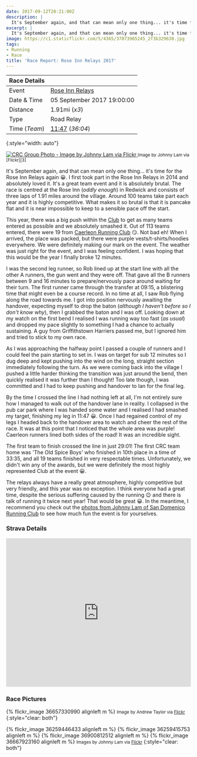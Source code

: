 ```yaml
---
date: 2017-09-12T20:21:00Z
description: |
  It's September again, and that can mean only one thing... it's time for the Rose Inn Relays again :grinning:. I first took part in the Rose Inn Relays in 2014 and absolutely loved it. It's a great team event and it is absolutely brutal. The race is centred at the Rose Inn (_oddly enough_) in Redwick and consists of three laps of 1.91 miles around the village. Over 100 teams take part each year and it is highly competitive. What makes it so brutal is that it is pancake flat and it is near impossible to keep to a sensible pace off the start.
excerpt: |
  It's September again, and that can mean only one thing... it's time for the Rose Inn Relays again :grinning:. I first took part in the Rose Inn Relays in 2014 and absolutely loved it. It's a great team event and it is absolutely brutal. The race is centred at the Rose Inn (_oddly enough_) in Redwick and consists of three laps of 1.91 miles around the village. Over 100 teams take part each year and it is highly competitive. What makes it so brutal is that it is pancake flat and it is near impossible to keep to a sensible pace off the start.
image: https://c1.staticflickr.com/5/4365/37073965245_2f3b329630.jpg
tags:
- Running
- Race
title: 'Race Report: Rose Inn Relays 2017'
---
```


| Race Details  |                            |
|---------------|----------------------------|
| Event         | [Rose Inn Relays][1]       |
| Date & Time   | 05 September 2017 19:00:00 |
| Distance      | 1.91mi (_x3_)              |
| Type          | Road Relay                 |
| Time (_Team_) | [11:47][2] (_36:04_)       |
{:style="width: auto"}

<div class='flickr image alignright'>
<span>
  <a title='CRC Group Photo - Image by Johnny Lam via Flickr' href='https://c1.staticflickr.com/5/4365/37073965245_b8feb31027_o.jpg' class='image'>
    <img src='https://c1.staticflickr.com/5/4365/37073965245_2f3b329630_n.jpg' alt='CRC Group Photo - Image by Johnny Lam via Flickr' />
  </a>
  <a title='View on Flickr' href='https://www.flickr.com/photos/sandomenicorrc/37073965245/in/album-72157688688908545/' class='flickrlink'> </a>
</span>
<small class='aligncentre' markdown='1'>Image by Johnny Lam via [Flickr][3]</small>
</div>

It's September again, and that can mean only one thing... it's time for the Rose Inn Relays again :grinning:. I first took part in the Rose Inn Relays in 2014 and absolutely loved it. It's a great team event and it is absolutely brutal. The race is centred at the Rose Inn (_oddly enough_) in Redwick and consists of three laps of 1.91 miles around the village. Around 100 teams take part each year and it is highly competitive. What makes it so brutal is that it is pancake flat and it is near impossible to keep to a sensible pace off the start.

This year, there was a big push within the [Club][4] to get as many teams entered as possible and we absolutely smashed it. Out of 113 teams entered, there were 19 from [Caerleon Running Club][4] :smirk:. Not bad eh! When I arrived, the place was packed, but there were purple vests/t-shirts/hoodies everywhere. We were definitely making our mark on the event. The weather was just right for the event, and I was feeling confident. I was hoping that this would be the year I finally broke 12 minutes. 

I was the second leg runner, so Rob lined up at the start line with all the other A runners, the gun went and they were off. That gave all the B runners between 9 and 16 minutes to prepare/nervously pace around waiting for their turn. The first runner came through the transfer at 09:15, a blistering time that might even be a course record. In no time at all, I saw Rob flying along the road towards me. I got into position nervously awaiting the handover, expecting myself to drop the baton (_although I haven't before so I don't know why_), then I grabbed the baton and I was off. Looking down at my watch on the first bend I realised I was running way too fast (_as usual_) and dropped my pace slightly to something I had a chance to actually sustaining. A guy from Griffithstown Harriers passed me, but I ignored him and tried to stick to my own race.

As I was approaching the halfway point I passed a couple of runners and I could feel the pain starting to set in. I was on target for sub 12 minutes so I dug deep and kept pushing into the wind on the long, straight section immediately following the turn. As we were coming back into the village I pushed a little harder thinking the transition was just around the bend, then quickly realised it was further than I thought! Too late though, I was committed and I had to keep pushing and handover to Ian for the final leg. 

By the time I crossed the line I had nothing left at all, I'm not entirely sure how I managed to walk out of the handover lane in reality. I collapsed in the pub car park where I was handed some water and I realised I had smashed my target, finishing my leg in 11:47 :grinning:. Once I had regained control of my legs I headed back to the handover area to watch and cheer the rest of the race. It was at this point that I noticed that the whole area was purple! Caerleon runners lined both sides of the road! It was an incredible sight. 

The first team to finish crossed the line in just 29:01! The first CRC team home was 'The Old Spice Boys' who finished in 10th place in a time of 33:35, and all 19 teams finished in very respectable times. Unfortunately, we didn't win any of the awards, but we were definitely the most highly represented Club at the event :grinning:.

The relays always have a really great atmosphere, highly competitive but very friendly, and this year was no exception. I think everyone had a great time, despite the serious suffering caused by the running :wink: and there is talk of running it twice next year! That would be great :grinning:. In the meantime, I recommend you check out the [photos from Johnny Lam of San Domenico Running Club][3] to see how much fun the event is for yourselves.

### Strava Details

<iframe height='405' width='100%' frameborder='0' allowtransparency='true' scrolling='no' src='https://www.strava.com/activities/1170038736/embed/da64c01f587af41288e5fa76abe16391a19d98db'></iframe>

### Race Pictures 

{% flickr_image 36657330990 alignleft m %}
<small markdown='1'>Image by Andrew Taylor via [Flickr][5]</small>
{:style="clear: both"}

{% flickr_image 36259446433 alignleft m %}
{% flickr_image 36259415753 alignleft m %}
{% flickr_image 36900812512 alignleft m %}
{% flickr_image 36667923160 alignleft m %}
<small markdown='1'>Images by Johnny Lam via [Flickr][3]</small>
{:style="clear: both"}

[1]: http://my4.raceresult.com/79442/info?lang=en "my.race|result : : 2017 Rose Inn Relays, 05/09/2017"
[2]: http://my4.raceresult.com/79442/results?lang=en#1_602979 "my.race|result : : 2017 Rose Inn Relays, 05/09/2017"
[3]: https://flic.kr/s/aHsm8c3swM "2017 Rose Inn Relays | Flickr"
[4]: https://www.caerleonrunningclub.co.uk/ "caerleonrc"
[5]: https://www.flickr.com/photos/149739988@N02/ "Caerleon Running Club | Flickr"
